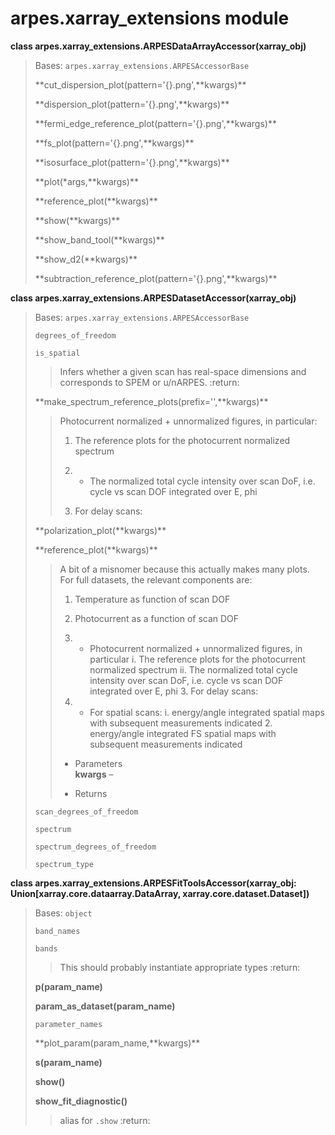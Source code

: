 # arpes.xarray\_extensions module

**class arpes.xarray\_extensions.ARPESDataArrayAccessor(xarray\_obj)**

> Bases: `arpes.xarray_extensions.ARPESAccessorBase`
> 
> **cut\_dispersion\_plot(pattern='{}.png',**kwargs)\*\*
> 
> **dispersion\_plot(pattern='{}.png',**kwargs)\*\*
> 
> **fermi\_edge\_reference\_plot(pattern='{}.png',**kwargs)\*\*
> 
> **fs\_plot(pattern='{}.png',**kwargs)\*\*
> 
> **isosurface\_plot(pattern='{}.png',**kwargs)\*\*
> 
> **plot(\*args,**kwargs)\*\*
> 
> **reference\_plot(**kwargs)\*\*
> 
> **show(**kwargs)\*\*
> 
> **show\_band\_tool(**kwargs)\*\*
> 
> **show\_d2(**kwargs)\*\*
> 
> **subtraction\_reference\_plot(pattern='{}.png',**kwargs)\*\*

**class arpes.xarray\_extensions.ARPESDatasetAccessor(xarray\_obj)**

> Bases: `arpes.xarray_extensions.ARPESAccessorBase`
> 
> `degrees_of_freedom`
> 
> `is_spatial`
> 
> > Infers whether a given scan has real-space dimensions and
> > corresponds to SPEM or u/nARPES. :return:
> 
> **make\_spectrum\_reference\_plots(prefix='',**kwargs)\*\*
> 
> > Photocurrent normalized + unnormalized figures, in particular:
> > 
> > 1.  The reference plots for the photocurrent normalized spectrum
> > 
> > 2.    - The normalized total cycle intensity over scan DoF, i.e.  
> >         cycle vs scan DOF integrated over E, phi
> > 
> > 3.  For delay scans:
> 
> **polarization\_plot(**kwargs)\*\*
> 
> **reference\_plot(**kwargs)\*\*
> 
> > A bit of a misnomer because this actually makes many plots. For full
> > datasets, the relevant components are:
> > 
> > 1.  Temperature as function of scan DOF
> > 
> > 2.  Photocurrent as a function of scan DOF
> > 
> > 3.    - Photocurrent normalized + unnormalized figures, in  
> >         particular i. The reference plots for the photocurrent
> >         normalized spectrum ii. The normalized total cycle intensity
> >         over scan DoF, i.e. cycle vs scan DOF integrated over E, phi
> >         3.  For delay scans:
> > 
> > 4.    - For spatial scans: i. energy/angle integrated spatial maps  
> >         with subsequent measurements indicated 2. energy/angle
> >         integrated FS spatial maps with subsequent measurements
> >         indicated
> > 
> > <!-- end list -->
> > 
> >   - Parameters  
> >     **kwargs** –
> > 
> >   - Returns
> 
> `scan_degrees_of_freedom`
> 
> `spectrum`
> 
> `spectrum_degrees_of_freedom`
> 
> `spectrum_type`

**class arpes.xarray\_extensions.ARPESFitToolsAccessor(xarray\_obj:
Union\[xarray.core.dataarray.DataArray, xarray.core.dataset.Dataset\])**

> Bases: `object`
> 
> `band_names`
> 
> `bands`
> 
> > This should probably instantiate appropriate types :return:
> 
> **p(param\_name)**
> 
> **param\_as\_dataset(param\_name)**
> 
> `parameter_names`
> 
> **plot\_param(param\_name,**kwargs)\*\*
> 
> **s(param\_name)**
> 
> **show()**
> 
> **show\_fit\_diagnostic()**
> 
> > alias for `.show` :return:
